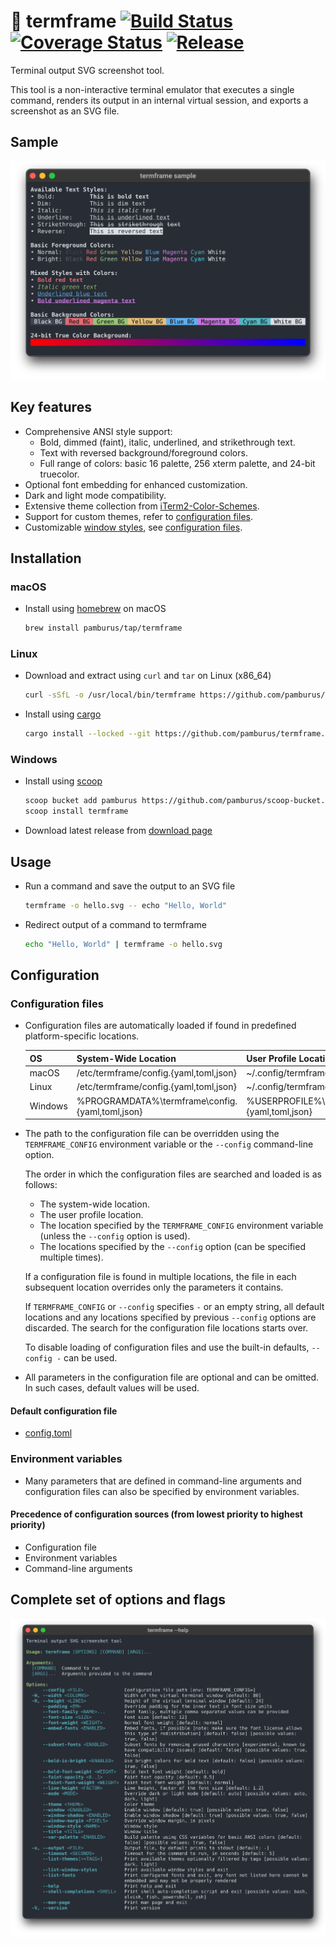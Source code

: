 # 📸 termframe [![Build Status][ci-img]][ci] [![Coverage Status][cov-img]][cov] [![Release][release-img]][release]

Terminal output SVG screenshot tool.

This tool is a non-interactive terminal emulator that executes a single command, renders its output in an internal virtual session, and exports a screenshot as an SVG file.

## Sample

<p align="center">
    <picture>
    <source media="(prefers-color-scheme: dark)" srcset="doc/sample-dark.svg" />
    <source media="(prefers-color-scheme: light)" srcset="doc/sample-light.svg" />
    <img alt="screenshot" src="doc/sample-dark.svg" />
    </picture>
</p>

## Key features

* Comprehensive ANSI style support:
  * Bold, dimmed (faint), italic, underlined, and strikethrough text.
  * Text with reversed background/foreground colors.
  * Full range of colors: basic 16 palette, 256 xterm palette, and 24-bit truecolor.
* Optional font embedding for enhanced customization.
* Dark and light mode compatibility.
* Extensive theme collection from [iTerm2-Color-Schemes](https://github.com/mbadolato/iTerm2-Color-Schemes).
* Support for custom themes, refer to [configuration files](#configuration-files).
* Customizable [window styles](assets/window-styles/macos.toml), see [configuration files](#configuration-files).

## Installation

### macOS

* Install using [homebrew](https://brew.sh) on macOS

  ```sh
  brew install pamburus/tap/termframe
  ```

### Linux

* Download and extract using `curl` and `tar` on Linux (x86_64)

    ```sh
    curl -sSfL -o /usr/local/bin/termframe https://github.com/pamburus/termframe/releases/latest/download/termframe-linux-x86_64-musl.tar.gz | tar xz
    ```

* Install using [cargo](https://www.rust-lang.org/tools/install)

    ```sh
    cargo install --locked --git https://github.com/pamburus/termframe.git
    ```

### Windows

* Install using [scoop](https://scoop.sh)

    ```sh
    scoop bucket add pamburus https://github.com/pamburus/scoop-bucket.git
    scoop install termframe
    ```

* Download latest release from [download page](https://github.com/pamburus/termframe/releases/latest)

## Usage

* Run a command and save the output to an SVG file

    ```sh
    termframe -o hello.svg -- echo "Hello, World"
    ```

* Redirect output of a command to termframe

    ```sh
    echo "Hello, World" | termframe -o hello.svg
    ```

## Configuration

### Configuration files

* Configuration files are automatically loaded if found in predefined platform-specific locations.

    | OS      | System-Wide Location                     | User Profile Location                                          |
    | ------- | ---------------------------------------- |  ------------------------------------------------------- |
    | macOS   | /etc/termframe/config.{yaml,toml,json}          | ~/.config/termframe/config.{yaml,toml,json}                     |
    | Linux   | /etc/termframe/config.{yaml,toml,json}          | ~/.config/termframe/config.{yaml,toml,json}                     |
    | Windows | %PROGRAMDATA%\termframe\config.{yaml,toml,json} | %USERPROFILE%\AppData\Roaming\termframe\config.{yaml,toml,json} |

* The path to the configuration file can be overridden using the `TERMFRAME_CONFIG` environment variable or the `--config` command-line option.

  The order in which the configuration files are searched and loaded is as follows:
  * The system-wide location.
  * The user profile location.
  * The location specified by the `TERMFRAME_CONFIG` environment variable (unless the `--config` option is used).
  * The locations specified by the `--config` option (can be specified multiple times).

  If a configuration file is found in multiple locations, the file in each subsequent location overrides only the parameters it contains.

  If `TERMFRAME_CONFIG` or `--config` specifies `-` or an empty string, all default locations and any locations specified by previous `--config` options are discarded. The search for the configuration file locations starts over.

  To disable loading of configuration files and use the built-in defaults, `--config -` can be used.

* All parameters in the configuration file are optional and can be omitted. In such cases, default values will be used.

#### Default configuration file

* [config.toml](assets/config.toml)

### Environment variables

* Many parameters that are defined in command-line arguments and configuration files can also be specified by environment variables.

#### Precedence of configuration sources (from lowest priority to highest priority)

* Configuration file
* Environment variables
* Command-line arguments

## Complete set of options and flags

<p align="center">
    <picture>
    <source media="(prefers-color-scheme: dark)" srcset="doc/help-dark.svg" />
    <source media="(prefers-color-scheme: light)" srcset="doc/help-light.svg" />
    <img alt="screenshot" src="doc/help-dark.svg" />
    </picture>
</p>

[ci-img]: https://github.com/pamburus/termframe/actions/workflows/ci.yml/badge.svg
[ci]: https://github.com/pamburus/termframe/actions/workflows/ci.yml
[cov-img]: https://codecov.io/gh/pamburus/termframe/graph/badge.svg?token=HI21W7NJEE
[cov]: https://codecov.io/gh/pamburus/termframe
[release-img]: https://img.shields.io/github/v/release/pamburus/termframe?sort=semver
[release]: https://github.com/pamburus/termframe/releases/latest
